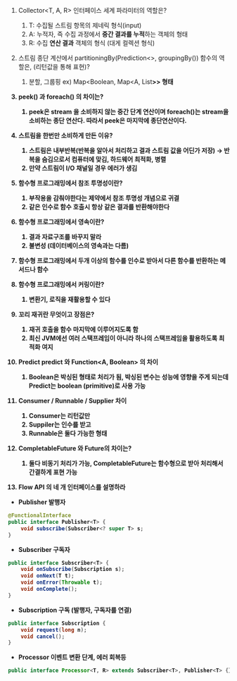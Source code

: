 1. Collector<T, A, R> 인터페이스 세계 파라미터의 역할은?
    1. T: 수집될 스트림 항목의 제네릭 형식(input)
    2. A: 누적자, 즉 수집 과정에서 **중간 결과를 누적**하는 객체의 형태
    3. R: 수집 **연산 결과** 객체의 형식 (대게 컬렉션 형식)
2. 스트림 종단 계산에서 partitioningBy(Prediction<>, groupingBy()) 함수의 역할은, (리턴값을 통해 표현)? 
    1. 분할, 그룹핑 ex) Map<Boolean, Map<A, List<B>>> 형태 
3. peek() 과 foreach() 의 차이는?
    1. peek은 stream 을 소비하지 않는 중간 단계 연산이며 foreach()는 stream을 소비하는 종단 연산다.  따라서 peek은 마지막에 종단연산이다.
    
4. 스트림을 한번만 소비하게 만든 이유?
    1. 스트림은 내부반복(반복을 알아서 처리하고 결과 스트림 값을 어딘가 저장) → 반복을 숨김으로서 컴퓨터에 맞김, 하드웨어 최적화, 병렬
    2. 만약 스트림이 I/O 채널일 경우 에러가 생김 
5. 함수형 프로그래밍에서 참조 투명성이란?
    1. **부작용을 감춰**야한다는 제약에서 참조 투명성 개념으로 귀결 
    2. 같은 인수로 함수 호출시 **항상 같은 결과**를 **반환**해야한다 
6. 함수형 프로그래밍에서 영속이란? 
    1. 결과 자료구조를 바꾸지 말라
    2. 불변성 (데이터베이스의 영속과는 다름)
7. 함수형 프로그래밍에서 두개 이상의 함수를 인수로 받아서 다른 함수를 반환하는 메서드나 함수
8. 함수형 프로그래밍에서 커링이란?
    1. 변환기, 로직을 재활용할 수 있다
9. 꼬리 재귀란 무엇이고 장점은?
    1. 재귀 호출을 함수 마지막에 이루어지도록 함
    2. 최신 JVM에선 여러 스택프레임이 아니라 하나의 스택프레임을 활용하도록 최적화 여지
10. Predict<A> predict 와 Function<A, Boolean> 의 차이
    1. Boolean은 박싱된 형태로 처리가 됨, 박싱된 변수는 성능에 영향을 주게 되는데 Predict는 boolean (primitive)로 사용 가능
11. Consumer / Runnable / Supplier  차이 
    1. Consumer는 리턴값만
    2. Suppiler는 인수를 받고
    3. Runnable은 둘다 가능한 형태
12. CompletableFuture 와 Future의 차이는? 
    1. 둘다 비동기 처리가 가능, CompletableFuture는 함수형으로 받아 처리해서 간결하게 표현 가능 
13. Flow API 의 네 개 인터페이스를 설명하라 
- Publisher  발행자

```java
@FunctionalInterface
public interface Publisher<T> {
	void subscribe(Subscriber<? super T> s;
}
```

- Subscriber  구독자

```java
public interface Subscriber<T> {
	void onSubscribe(Subscription s);
	void onNext(T t);
	void onError(Throwable t);
	void onComplete();
}
```

- Subscription  구독 (발행자, 구독자를 연결)

```java
public interface Subscription {
	void request(long n);
	void cancel();
}
```

- Processor 이벤트 변환 단계, 에러 회복등

```java
public interface Processor<T, R> extends Subscriber<T>, Publisher<T> {}
```
